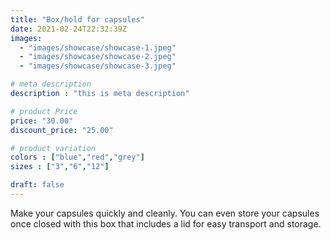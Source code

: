 ```yaml
---
title: "Box/hold for capsules"
date: 2021-02-24T22:32:39Z
images: 
  - "images/showcase/showcase-1.jpeg"
  - "images/showcase/showcase-2.jpeg"
  - "images/showcase/showcase-3.jpeg"

# meta description
description : "this is meta description"

# product Price
price: "30.00"
discount_price: "25.00"

# product variation
colors : ["blue","red","grey"]
sizes : ["3","6","12"]

draft: false
---
```


Make your capsules quickly and cleanly. You can even store your capsules once closed with this box that includes a lid for easy transport and storage.